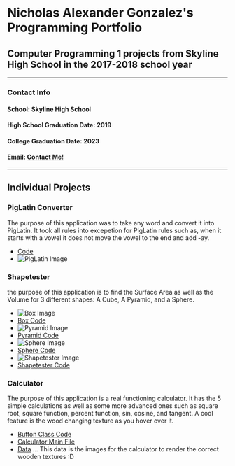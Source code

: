 # Nicholas Alexander Gonzalez's Programming Portfolio

## Computer Programming 1 projects from Skyline High School in the 2017-2018 school year

---

### **Contact Info**


#### School: Skyline High School

#### High School Graduation Date: 2019
#### College Graduation Date: 2023

#### Email: <a href="mailto:nichgonz9644@granitesd.org"> Contact Me! </a>

---

## Individual Projects

### PigLatin Converter

The purpose of this application was to take any word and convert it into PigLatin. It took all rules into excepetion for PigLatin rules such as, when it starts with a vowel it does not move the vowel to the end and add -ay.

+ [Code](https://github.com/Cubasian5/PigLatin/blob/master/src/PigLatin.java)
+ ![PigLatin Image](https://raw.githubusercontent.com/Cubasian5/PigLatin/master/PigLatin.png "Example of Runing Program")

### Shapetester

the purpose of this application is to find the Surface Area as well as the Volume for 3 different shapes: A Cube, A Pyramid, and a Sphere.

+ ![Box Image](https://github.com/Cubasian5/Programming_1_2017-2018/raw/master/ShapeTester/Box.png "Example of Running Box Code")
+ [Box Code](https://github.com/Cubasian5/Programming_1_2017-2018/blob/master/ShapeTester/Code/Box.java)
+ ![Pyramid Image](https://github.com/Cubasian5/Programming_1_2017-2018/raw/master/ShapeTester/Pyramid.png "Example of Running Pyramid Code")
+ [Pyramid Code](https://github.com/Cubasian5/Programming_1_2017-2018/blob/master/ShapeTester/Code/Pyramid.java)
+ ![Sphere Image](https://raw.githubusercontent.com/Cubasian5/Programming_1_2017-2018/master/ShapeTester/Sphere.png "Example of Running Sphere Code")
+ [Sphere Code](https://github.com/Cubasian5/Programming_1_2017-2018/blob/master/ShapeTester/Code/Sphere.java)
+ ![Shapetester Image](https://raw.githubusercontent.com/Cubasian5/Programming_1_2017-2018/master/ShapeTester/ShapeTester.png "Example of Running Master Code")
+ [Shapetester Code](https://github.com/Cubasian5/Programming_1_2017-2018/blob/master/ShapeTester/Code/ShapeTester.java)

### Calculator

The purpose of this application is a real functioning calculator. It has the 5 simple calculations as well as some more advanced ones such as square root, square function, percent function, sin, cosine, and tangent. A cool feature is the wood changing texture as you hover over it.

+ [Button Class Code](https://github.com/Cubasian5/Programming_1_2017-2018/blob/master/CalculatorCode/Calculator_code_k/Button.pde)
+ [Calculator Main File](https://github.com/Cubasian5/Programming_1_2017-2018/blob/master/CalculatorCode/Calculator_code_k/Calculator_code_k.pde)
+ [Data](https://github.com/Cubasian5/Programming_1_2017-2018/tree/master/CalculatorCode/Calculator_code_k/data)
... This data is the images for the calculator to render the correct wooden textures :D
